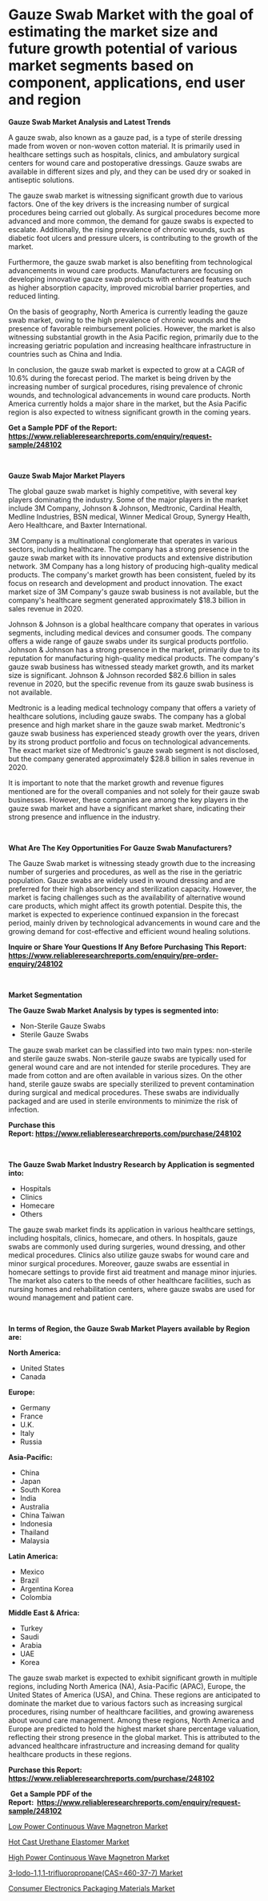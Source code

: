 <p><h1>Gauze Swab Market with the goal of estimating the market size and future growth potential of various market segments based on component, applications, end user and region</h1></p><p><strong>Gauze Swab Market Analysis and Latest Trends</strong></p>
<p><p>A gauze swab, also known as a gauze pad, is a type of sterile dressing made from woven or non-woven cotton material. It is primarily used in healthcare settings such as hospitals, clinics, and ambulatory surgical centers for wound care and postoperative dressings. Gauze swabs are available in different sizes and ply, and they can be used dry or soaked in antiseptic solutions.</p><p>The gauze swab market is witnessing significant growth due to various factors. One of the key drivers is the increasing number of surgical procedures being carried out globally. As surgical procedures become more advanced and more common, the demand for gauze swabs is expected to escalate. Additionally, the rising prevalence of chronic wounds, such as diabetic foot ulcers and pressure ulcers, is contributing to the growth of the market.</p><p>Furthermore, the gauze swab market is also benefiting from technological advancements in wound care products. Manufacturers are focusing on developing innovative gauze swab products with enhanced features such as higher absorption capacity, improved microbial barrier properties, and reduced linting.</p><p>On the basis of geography, North America is currently leading the gauze swab market, owing to the high prevalence of chronic wounds and the presence of favorable reimbursement policies. However, the market is also witnessing substantial growth in the Asia Pacific region, primarily due to the increasing geriatric population and increasing healthcare infrastructure in countries such as China and India.</p><p>In conclusion, the gauze swab market is expected to grow at a CAGR of 10.6% during the forecast period. The market is being driven by the increasing number of surgical procedures, rising prevalence of chronic wounds, and technological advancements in wound care products. North America currently holds a major share in the market, but the Asia Pacific region is also expected to witness significant growth in the coming years.</p></p>
<p><strong>Get a Sample PDF of the Report:&nbsp; <a href="https://www.reliableresearchreports.com/enquiry/request-sample/248102">https://www.reliableresearchreports.com/enquiry/request-sample/248102</a></strong></p>
<p>&nbsp;</p>
<p><strong>Gauze Swab Major Market Players</strong></p>
<p><p>The global gauze swab market is highly competitive, with several key players dominating the industry. Some of the major players in the market include 3M Company, Johnson & Johnson, Medtronic, Cardinal Health, Medline Industries, BSN medical, Winner Medical Group, Synergy Health, Aero Healthcare, and Baxter International.</p><p>3M Company is a multinational conglomerate that operates in various sectors, including healthcare. The company has a strong presence in the gauze swab market with its innovative products and extensive distribution network. 3M Company has a long history of producing high-quality medical products. The company's market growth has been consistent, fueled by its focus on research and development and product innovation. The exact market size of 3M Company's gauze swab business is not available, but the company's healthcare segment generated approximately $18.3 billion in sales revenue in 2020.</p><p>Johnson & Johnson is a global healthcare company that operates in various segments, including medical devices and consumer goods. The company offers a wide range of gauze swabs under its surgical products portfolio. Johnson & Johnson has a strong presence in the market, primarily due to its reputation for manufacturing high-quality medical products. The company's gauze swab business has witnessed steady market growth, and its market size is significant. Johnson & Johnson recorded $82.6 billion in sales revenue in 2020, but the specific revenue from its gauze swab business is not available.</p><p>Medtronic is a leading medical technology company that offers a variety of healthcare solutions, including gauze swabs. The company has a global presence and high market share in the gauze swab market. Medtronic's gauze swab business has experienced steady growth over the years, driven by its strong product portfolio and focus on technological advancements. The exact market size of Medtronic's gauze swab segment is not disclosed, but the company generated approximately $28.8 billion in sales revenue in 2020.</p><p>It is important to note that the market growth and revenue figures mentioned are for the overall companies and not solely for their gauze swab businesses. However, these companies are among the key players in the gauze swab market and have a significant market share, indicating their strong presence and influence in the industry.</p></p>
<p>&nbsp;</p>
<p><strong>What Are The Key Opportunities For Gauze Swab Manufacturers?</strong></p>
<p><p>The Gauze Swab market is witnessing steady growth due to the increasing number of surgeries and procedures, as well as the rise in the geriatric population. Gauze swabs are widely used in wound dressing and are preferred for their high absorbency and sterilization capacity. However, the market is facing challenges such as the availability of alternative wound care products, which might affect its growth potential. Despite this, the market is expected to experience continued expansion in the forecast period, mainly driven by technological advancements in wound care and the growing demand for cost-effective and efficient wound healing solutions.</p></p>
<p><strong>Inquire or Share Your Questions If Any Before Purchasing This Report: <a href="https://www.reliableresearchreports.com/enquiry/pre-order-enquiry/248102">https://www.reliableresearchreports.com/enquiry/pre-order-enquiry/248102</a></strong></p>
<p>&nbsp;</p>
<p><strong>Market Segmentation</strong></p>
<p><strong>The Gauze Swab Market Analysis by types is segmented into:</strong></p>
<p><ul><li>Non-Sterile Gauze Swabs</li><li>Sterile Gauze Swabs</li></ul></p>
<p><p>The gauze swab market can be classified into two main types: non-sterile and sterile gauze swabs. Non-sterile gauze swabs are typically used for general wound care and are not intended for sterile procedures. They are made from cotton and are often available in various sizes. On the other hand, sterile gauze swabs are specially sterilized to prevent contamination during surgical and medical procedures. These swabs are individually packaged and are used in sterile environments to minimize the risk of infection.</p></p>
<p><strong>Purchase this Report:&nbsp;<a href="https://www.reliableresearchreports.com/purchase/248102">https://www.reliableresearchreports.com/purchase/248102</a></strong></p>
<p>&nbsp;</p>
<p><strong>The Gauze Swab Market Industry Research by Application is segmented into:</strong></p>
<p><ul><li>Hospitals</li><li>Clinics</li><li>Homecare</li><li>Others</li></ul></p>
<p><p>The gauze swab market finds its application in various healthcare settings, including hospitals, clinics, homecare, and others. In hospitals, gauze swabs are commonly used during surgeries, wound dressing, and other medical procedures. Clinics also utilize gauze swabs for wound care and minor surgical procedures. Moreover, gauze swabs are essential in homecare settings to provide first aid treatment and manage minor injuries. The market also caters to the needs of other healthcare facilities, such as nursing homes and rehabilitation centers, where gauze swabs are used for wound management and patient care.</p></p>
<p>&nbsp;</p>
<p><strong>In terms of Region, the Gauze Swab Market Players available by Region are:</strong></p>
<p>
    <p> <strong> North America: </strong>
        <ul>
            <li>United States</li>
            <li>Canada</li>
        </ul>
        </p> 
    <p> <strong> Europe: </strong>
        <ul>
            <li>Germany</li>
            <li>France</li>
            <li>U.K.</li>
            <li>Italy</li>
            <li>Russia</li>
        </ul>
        </p> 
    <p> <strong> Asia-Pacific: </strong>
        <ul>
            <li>China</li>
            <li>Japan</li>
            <li>South Korea</li>
            <li>India</li>
            <li>Australia</li>
            <li>China Taiwan</li>
            <li>Indonesia</li>
            <li>Thailand</li>
            <li>Malaysia</li>
        </ul>
        </p> 
    <p> <strong> Latin America: </strong>
        <ul>
            <li>Mexico</li>
            <li>Brazil</li>
            <li>Argentina Korea</li>
            <li>Colombia</li>
        </ul>
        </p> 
    <p> <strong> Middle East & Africa: </strong>
        <ul>
            <li>Turkey</li>
            <li>Saudi</li>
            <li>Arabia</li>
            <li>UAE</li>
            <li>Korea</li>
        </ul>
    </p>
    </p>
<p><p>The gauze swab market is expected to exhibit significant growth in multiple regions, including North America (NA), Asia-Pacific (APAC), Europe, the United States of America (USA), and China. These regions are anticipated to dominate the market due to various factors such as increasing surgical procedures, rising number of healthcare facilities, and growing awareness about wound care management. Among these regions, North America and Europe are predicted to hold the highest market share percentage valuation, reflecting their strong presence in the global market. This is attributed to the advanced healthcare infrastructure and increasing demand for quality healthcare products in these regions.</p></p>
<p><strong>Purchase this Report: <a href="https://www.reliableresearchreports.com/purchase/248102">https://www.reliableresearchreports.com/purchase/248102</a></strong></p>
<p>&nbsp;<strong>Get a Sample PDF of the Report:&nbsp;&nbsp;<a href="https://www.reliableresearchreports.com/enquiry/request-sample/248102">https://www.reliableresearchreports.com/enquiry/request-sample/248102</a></strong></p>
<p><strong></strong></p>
<p><p><a href="https://www.linkedin.com/pulse/low-power-continuous-wave-magnetron-market-size-share-global-wf1pe/">Low Power Continuous Wave Magnetron Market</a></p><p><a href="https://medium.com/@kimzemlak1955/hot-cast-urethane-elastomer-market-share-evolution-and-market-growth-trends-2023-2030-702fc722550e">Hot Cast Urethane Elastomer Market</a></p><p><a href="https://www.linkedin.com/pulse/high-power-continuous-wave-magnetron-market-size-share-3v2ce/">High Power Continuous Wave Magnetron Market</a></p><p><a href="https://github.com/RichRobinson5/Market-Research-Report-List-2/blob/main/3-iodo-111-trifluoropropanecas460-37-7-market.md">3-Iodo-1,1,1-trifluoropropane(CAS=460-37-7) Market</a></p><p><a href="https://medium.com/@ruthgaylord1929/consumer-electronics-packaging-materials-market-comprehensive-assessment-by-type-application-and-e31907b832f2">Consumer Electronics Packaging Materials Market</a></p></p>